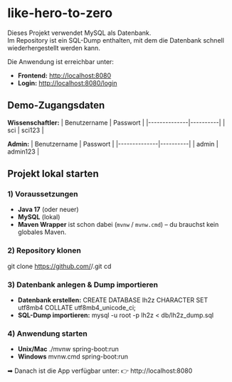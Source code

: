 # like-hero-to-zero

Dieses Projekt verwendet MySQL als Datenbank.  
Im Repository ist ein SQL-Dump enthalten, mit dem die Datenbank schnell wiederhergestellt werden kann.

Die Anwendung ist erreichbar unter:  
- **Frontend:** [http://localhost:8080](http://localhost:8080)  
- **Login:** [http://localhost:8080/login](http://localhost:8080/login)

## Demo-Zugangsdaten

**Wissenschaftler:**
| Benutzername | Passwort |
|--------------|----------|
| sci          | sci123   |

**Admin:**
| Benutzername | Passwort |
|--------------|----------|
| admin        | admin123 |

## Projekt lokal starten

### 1) Voraussetzungen
- **Java 17** (oder neuer)
- **MySQL** (lokal)
- **Maven Wrapper** ist schon dabei (`mvnw` / `mvnw.cmd`) – du brauchst kein globales Maven.

### 2) Repository klonen
git clone https://github.com/<dein-user>/<repo-name>.git
cd <repo-name>

### 3) Datenbank anlegen & Dump importieren
- **Datenbank erstellen:**
CREATE DATABASE lh2z CHARACTER SET utf8mb4 COLLATE utf8mb4_unicode_ci;
- **SQL-Dump importieren:**
mysql -u root -p lh2z < db/lh2z_dump.sql

### 4) Anwendung starten
 - **Unix/Mac**
./mvnw spring-boot:run
 - **Windows**
mvnw.cmd spring-boot:run

➡ Danach ist die App verfügbar unter:
👉 http://localhost:8080
